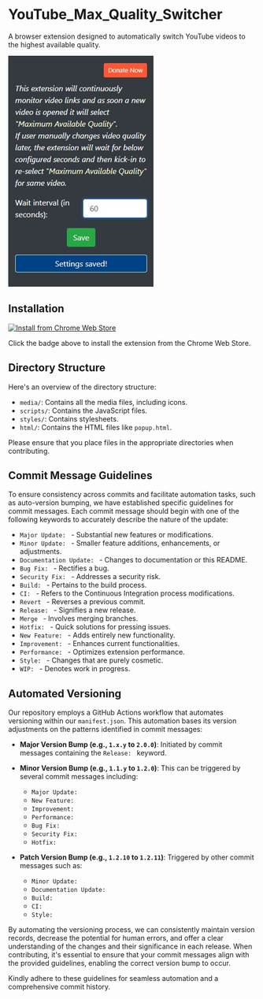 # YouTube_Max_Quality_Switcher

A browser extension designed to automatically switch YouTube videos to the highest available quality.

![Screenshot 1](./extras/Screenshot_1.jpg)

## Installation

[![Install from Chrome Web Store](https://storage.googleapis.com/web-dev-uploads/image/WlD8wC6g8khYWPJUsQceQkhXSlv1/UV4C4ybeBTsZt43U4xis.png)](https://chrome.google.com/webstore/detail/youtube-max-quality-switc/habbodnofieogkocjdbdfabafpjgjbpb)

Click the badge above to install the extension from the Chrome Web Store.

## Directory Structure

Here's an overview of the directory structure:

- `media/`: Contains all the media files, including icons.
- `scripts/`: Contains the JavaScript files.
- `styles/`: Contains stylesheets.
- `html/`: Contains the HTML files like `popup.html`.

Please ensure that you place files in the appropriate directories when contributing.

## Commit Message Guidelines

To ensure consistency across commits and facilitate automation tasks, such as auto-version bumping, we have established
specific guidelines for commit messages. Each commit message should begin with one of the following keywords to
accurately describe the nature of the update:

- `Major Update: ` - Substantial new features or modifications.
- `Minor Update: ` - Smaller feature additions, enhancements, or adjustments.
- `Documentation Update: ` - Changes to documentation or this README.
- `Bug Fix: ` - Rectifies a bug.
- `Security Fix: ` - Addresses a security risk.
- `Build: ` - Pertains to the build process.
- `CI: ` - Refers to the Continuous Integration process modifications.
- `Revert ` - Reverses a previous commit.
- `Release: ` - Signifies a new release.
- `Merge ` - Involves merging branches.
- `Hotfix: ` - Quick solutions for pressing issues.
- `New Feature: ` - Adds entirely new functionality.
- `Improvement: ` - Enhances current functionalities.
- `Performance: ` - Optimizes extension performance.
- `Style: ` - Changes that are purely cosmetic.
- `WIP: ` - Denotes work in progress.

## Automated Versioning

Our repository employs a GitHub Actions workflow that automates versioning within our `manifest.json`. This automation
bases its version adjustments on the patterns identified in commit messages:

- **Major Version Bump (e.g., `1.x.y` to `2.0.0`)**: Initiated by commit messages containing the `Release: ` keyword.

- **Minor Version Bump (e.g., `1.1.y` to `1.2.0`)**:
  This can be triggered by several commit messages including:
    - `Major Update: `
    - `New Feature: `
    - `Improvement: `
    - `Performance: `
    - `Bug Fix: `
    - `Security Fix: `
    - `Hotfix: `

- **Patch Version Bump (e.g., `1.2.10` to `1.2.11`)**:
  Triggered by other commit messages such as:
    - `Minor Update: `
    - `Documentation Update: `
    - `Build: `
    - `CI: `
    - `Style: `

By automating the versioning process, we can consistently maintain version records, decrease the potential for human
errors, and offer a clear understanding of the changes and their significance in each release. When contributing, it's
essential to ensure that your commit messages align with the provided guidelines, enabling the correct version bump to
occur.

Kindly adhere to these guidelines for seamless automation and a comprehensive commit history.